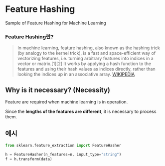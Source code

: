 # Feature Hashing

Sample of Feature Hashing for Machine Learning

### Feature Hashing란?
>In machine learning, feature hashing, also known as the hashing trick (by analogy to the kernel trick), is a fast and space-efficient way of vectorizing features, i.e. turning arbitrary features into indices in a vector or matrix.[1][2] It works by applying a hash function to the features and using their hash values as indices directly, rather than looking the indices up in an associative array. 
[WIKIPEDIA](https://en.wikipedia.org/wiki/Feature_hashing)


## Why is it necessary? (Necessity)

Feature are required when machine learning is in operation. 

Since the **lengths of the features are different**, it is necessary to process them.

## 예시

```python
from sklearn.feature_extraction import FeatureHasher

h = FeatureHasher(n_features=n, input_type="string")
f = h.transform(data)
```

